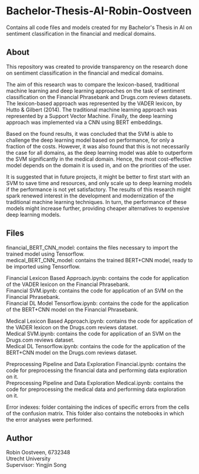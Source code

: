 # Bachelor-Thesis-AI-Robin-Oostveen
Contains all code files and models created for my Bachelor's Thesis in AI on sentiment classification in the financial and medical domains.

## About
This repository was created to provide transparency on the research done on sentiment classification in the financial and medical domains.

The aim of this research was to compare the lexicon-based, traditional machine learning and deep learning approaches on the task of sentiment classification on the Financial Phrasebank and Drugs.com reviews datasets.
The lexicon-based approach was represented by the VADER lexicon, by Hutto & Gilbert (2014). 
The traditional machine learning approach was represented by a Support Vector Machine.
Finally, the deep learning approach was implemented via a CNN using BERT embeddings.

Based on the found results, it was concluded that the SVM is able to challenge the deep learning model based on performance, for only a fraction of the costs. 
However, it was also found that this is not necessarily the case for all domains, as the deep learning model was able to outperform the SVM significantly in the medical domain.
Hence, the most cost-effective model depends on the domain it is used in, and on the priorities of the user.

It is suggested that in future projects, it might be better to first start with an SVM to save time and resources, and only scale up to deep learning models if the performance is not yet satisfactory.
The results of this research might spark renewed interest in the development and modernization of the traditional machine learning techniques. In turn, the performance of these models might increase further, providing cheaper alternatives to expensive deep learning models.

## Files
financial_BERT_CNN_model: contains the files necessary to import the trained model using Tensorflow. <br />
medical_BERT_CNN_model: contains the trained BERT+CNN model, ready to be imported using Tensorflow.<br />

Financial Lexicon Based Approach.ipynb: contains the code for application of the VADER lexicon on the Financial Phrasebank.<br />
Financial SVM.ipynb: contains the code for application of an SVM on the Financial Phrasebank.<br />
Financial DL Model Tensorflow.ipynb: contains the code for the application of the BERT+CNN model on the Financial Phrasebank.<br />

Medical Lexicon Based Approach.ipynb: contains the code for application of the VADER lexicon on the Drugs.com reviews dataset.<br />
Medical SVM.ipynb: contains the code for application of an SVM on the Drugs.com reviews dataset.<br />
Medical DL Tensorflow.ipynb: contains the code for the application of the BERT+CNN model on the Drugs.com reviews dataset.<br />

Preprocessing Pipeline and Data Exploration Financial.ipynb: contains the code for preprocessing the financial data and performing data exploration on it.<br />
Preprocessing Pipeline and Data Exploration Medical.ipynb: contains the code for preprocessing the medical data and performing data exploration on it.

Error indexes: folder containing the indices of specific errors from the cells of the confusion matrix. This folder also contains the notebooks in which the error analyses were performed.

## Author
Robin Oostveen, 6732348<br />
Utrecht University<br />
Supervisor: Yingjin Song
